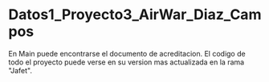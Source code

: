 # Datos1_Proyecto3_AirWar_Diaz_Campos

En Main puede encontrarse el documento de acreditacion.
El codigo de todo el proyecto puede verse en su version mas actualizada en la rama "Jafet".
